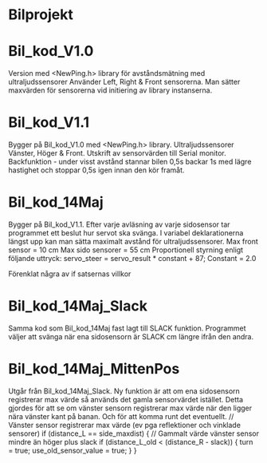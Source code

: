 # Bilprojekt

# Bil_kod_V1.0
Version med <NewPing.h> library för avståndsmätning med ultraljudssensorer
Använder Left, Right & Front sensorerna. Man sätter maxvärden för sensorerna vid initiering av library instanserna.

# Bil_kod_V1.1
Bygger på Bil_kod_V1.0 med <NewPing.h> library.
Ultraljudssensorer Vänster, Höger & Front. Utskrift av sensorvärden till Serial monitor.
Backfunktion - under visst avstånd stannar bilen 0,5s backar 1s med lägre hastighet och stoppar 0,5s igen innan den kör framåt.

# Bil_kod_14Maj
Bygger på Bil_kod_V1.1. Efter varje avläsning av varje sidosensor tar programmet ett beslut hur servot ska svänga.
I variabel deklarationerna längst upp kan man sätta maximalt avstånd för ultraljudssensorer.
Max front sensor = 10 cm
Max sido sensorer = 55 cm
Proportionell styrning enligt följande uttryck:
servo_steer = servo_result * constant + 87;
Constant = 2.0

Förenklat några av if satsernas villkor

 # Bil_kod_14Maj_Slack
 Samma kod som Bil_kod_14Maj fast lagt till SLACK funktion.
 Programmet väljer att svänga när ena sidosensorn är SLACK cm längre ifrån den andra.

# Bil_kod_14Maj_MittenPos
Utgår från Bil_kod_14Maj_Slack.
Ny funktion är att om ena sidosensorn registrerar max värde så används det gamla sensorvärdet istället.
Detta gjordes för att se om vänster sensorn registrerar max värde när den ligger nära vänster kant på banan.
Och för att komma runt det eventuellt.
      // Vänster sensor registrerar max värde (ev pga reflektioner och vinklade sensorer)
      if (distance_L == side_maxdist) {
          // Gammalt värde vänster sensor mindre än höger plus slack
          if (distance_L_old < (distance_R - slack)) { 
              turn = true; 
              use_old_sensor_value = true;
          }
      }
